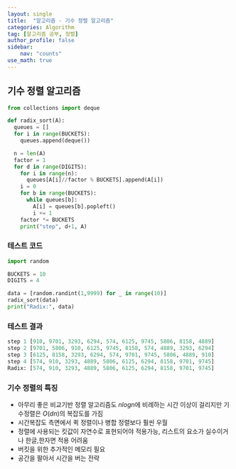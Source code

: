 ```yaml
---
layout: single
title:  "알고리즘 - 기수 정렬 알고리즘"
categories: Algorithm
tag: [알고리즘 공부, 정렬]
author_profile: false
sidebar: 
    nav: "counts"
use_math: true
---
```


## 기수 정렬 알고리즘

```python
from collections import deque

def radix_sort(A):
  queues = []
  for i in range(BUCKETS):
    queues.append(deque())

  n = len(A)
  factor = 1
  for d in range(DIGITS):
    for i in range(n):
      queues[A[i]//factor % BUCKETS].append(A[i])
    i = 0
    for b in range(BUCKETS):
      while queues[b]:
        A[i] = queues[b].popleft()
        i += 1
    factor *= BUCKETS
    print("step", d+1, A)
```

### 테스트 코드
```python
import random

BUCKETS = 10
DIGITS = 4

data = [random.randint(1,9999) for _ in range(10)]
radix_sort(data)
print("Radix:", data)
```

### 테스트 결과
```python
step 1 [910, 9701, 3293, 6294, 574, 6125, 9745, 5806, 8158, 4889]
step 2 [9701, 5806, 910, 6125, 9745, 8158, 574, 4889, 3293, 6294]
step 3 [6125, 8158, 3293, 6294, 574, 9701, 9745, 5806, 4889, 910]
step 4 [574, 910, 3293, 4889, 5806, 6125, 6294, 8158, 9701, 9745]
Radix: [574, 910, 3293, 4889, 5806, 6125, 6294, 8158, 9701, 9745]
```

### 기수 정렬의 특징
- 아무리 좋은 비교기반 정렬 알고리즘도 $nlog{n}$에 비례하는 시간 이상이 걸리지만 기수정렬은 $O(dn)$의 복잡도를 가짐
- 시간복잡도 측면에서 퀵 정렬이나 병합 정렬보다 훨씬 우월
- 정렬에 사용되는 킷값이 자연수로 표현되어야 적용가능, 리스트의 요소가 실수이거나 한글,한자면 적용 어려움
- 버킷을 위한 추가적인 메모리 필요
- 공간을 팔아서 시간을 버는 전략

